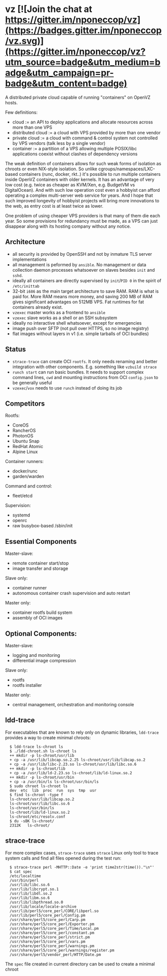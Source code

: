 # vz [![Join the chat at https://gitter.im/nponeccop/vz](https://badges.gitter.im/nponeccop/vz.svg)](https://gitter.im/nponeccop/vz?utm_source=badge&utm_medium=badge&utm_campaign=pr-badge&utm_content=badge)

A distributed private cloud capable of running "containers" on OpenVZ hosts.

Few definitions:

- cloud := an API to deploy applications and allocate resources across more than one VPS
- distributed cloud := a cloud with VPS provided by more than one vendor
- private cloud := a cloud with command & control system not controlled by VPS vendors (talk less by a single vendor)
- container := a partition of a VPS allowing multiple POSIX/libc applications coexist without clashes of dependency versions

The weak definition of containers allows for such weak forms of isolation as chroots or even NIX-style isolation. So unlike
cgroups/namespaces/LXC-based containers (runc, docker, rkt..) it's possible to run multiple containers inside OpenVZ containers 
with older kernels. It has an advantage of very low cost (e.g. twice as cheaper as KVM/Xen, e.g. BudgetVM vs DigitalOcean). And with such low operation cost even a hobbyist can afford operating a complex multi-server web service for years. And I hope that such improved longevity of hobbyist projects will bring more innovations to the web, as entry cost is at least twice as lower.

One problem of using cheaper VPS providers is that many of them die each year. So some provisions for redundancy must be made,
as a VPS can just disappear along with its hosting company without any notice.

Architecture
------------

- all security is provided by OpenSSH and not by inmature TLS server implementations
- all management is peformed by `ansible`. No management or data collection daemon processes whatsoever on slaves besides `init` and `sshd`.
- ideally all containers are directly supervised by `init`/`PID 0` in the spirit of `/etc/inittab`
- 32-bit `i686` as the main target architecture to save RAM. RAM is what is paid for. More RAM means more money, and saving 200 MB of RAM gives significant advantages on 512MB VPS. Fat runtimes for fat containers already exist.
- `vzexec` master works as a frontend to `ansible`
- `vzexec` slave works as a shell or an SSH subsystem
- ideally no interactive shell whatsoever, except for emergencies
- image push over SFTP (not pull over HTTPS, so no image registry)
- flat images without layers in v1 (i.e. simple tarballs of OCI bundles)

Status
------

- `strace-trace` can create OCI `rootfs`. It only needs renaming and better integration with other components. E.g. something like `vzbuild strace`
- `runch start` can run basic bundles. It needs to support complex command lines, `cwd` and mounting instructions from OCI `config.json` to be generally useful
- `vzexec`/`vox` needs to use `runch` instead of doing its job

Competitors
-----------
Rootfs:
- CoreOS
- RancherOS
- PhotonOS
- Ubuntu Snap
- RedHat Atomic
- Alpine Linux

Container runners:
- docker/runc
- garden/warden

Command and control:
- fleet/etcd

Supervision:
- systemd
- openrc
- raw busybox-based /sbin/init

Essential Components
--------------------

Master-slave:

- remote container start/stop
- image transfer and storage

Slave only:

- container runner
- autonomous container crash supervision and auto restart

Master only:

- container rootfs build system
- assembly of OCI images

Optional Components:
--------------------

Master-slave:

- logging and monitoring
- differential image compression
 
Slave only:

- rootfs
- rootfs installer

Master only:
- central management, orchestration and monitoring console

ldd-trace
---------

For executables that are known to rely only on dynamic libraries, `ldd-trace` provides a way to create minimal chroots:

```shell
  $ ldd-trace ls-chroot ls
  $ ./ldd-chroot.sh ls-chroot ls
  ++ mkdir -p ls-chroot/usr/lib
  + cp -a /usr/lib/libcap.so.2.25 ls-chroot/usr/lib/libcap.so.2
  + cp -a /usr/lib/libc-2.23.so ls-chroot/usr/lib/libc.so.6
  ++ mkdir -p ls-chroot/lib
  + cp -a /usr/lib/ld-2.23.so ls-chroot/lib/ld-linux.so.2
  ++ mkdir -p ls-chroot/usr/bin
  + cp -a /usr/bin/ls ls-chroot/usr/bin/ls
  $ sudo chroot ls-chroot ls
  dev  etc  lib  proc  run  sys  tmp  usr
  $ find ls-chroot -type f
  ls-chroot/usr/lib/libcap.so.2
  ls-chroot/usr/lib/libc.so.6
  ls-chroot/usr/bin/ls
  ls-chroot/lib/ld-linux.so.2
  ls-chroot/etc/resolv.conf
  $ du -sBK ls-chroot/
  2312K   ls-chroot/
```

strace-trace
------------

For more complex cases, `strace-trace` uses `strace` Linux only tool to trace system calls and find all files opened during the test run:

```shell
  $ strace-trace perl -MHTTP::Date -e 'print time2str(time())."\n"'
  $ cat spec
  /etc/localtime
  /usr/bin/perl
  /usr/lib/libc.so.6
  /usr/lib/libcrypt.so.1
  /usr/lib/libdl.so.2
  /usr/lib/libm.so.6
  /usr/lib/libpthread.so.0
  /usr/lib/locale/locale-archive
  /usr/lib/perl5/core_perl/CORE/libperl.so
  /usr/lib/perl5/core_perl/Config.pm
  /usr/share/perl5/core_perl/Carp.pm
  /usr/share/perl5/core_perl/Exporter.pm
  /usr/share/perl5/core_perl/Time/Local.pm
  /usr/share/perl5/core_perl/constant.pm
  /usr/share/perl5/core_perl/strict.pm
  /usr/share/perl5/core_perl/vars.pm
  /usr/share/perl5/core_perl/warnings.pm
  /usr/share/perl5/core_perl/warnings/register.pm
  /usr/share/perl5/vendor_perl/HTTP/Date.pm
```

The `spec` file created in current directory can be used to create a minimal chroot 
